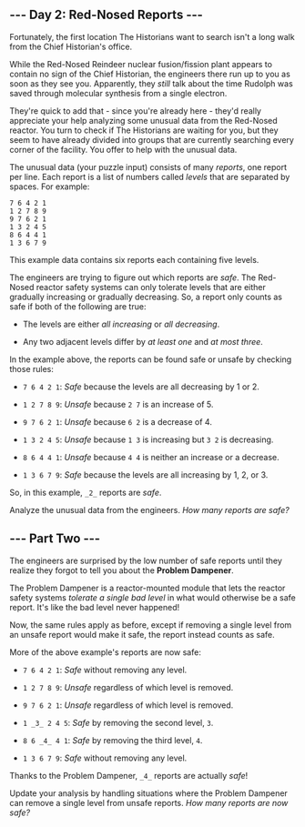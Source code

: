 ## --- Day 2: Red-Nosed Reports ---

Fortunately, the first location The Historians want to search isn't a long walk from the Chief Historian's office.

While the <a>Red-Nosed Reindeer nuclear fusion/fission plant</a> appears to contain no sign of the Chief Historian, the engineers there run up to you as soon as they see you. Apparently, they _still_ talk about the time Rudolph was saved through molecular synthesis from a single electron.

They're quick to add that - since you're already here - they'd really appreciate your help analyzing some unusual data from the Red-Nosed reactor. You turn to check if The Historians are waiting for you, but they seem to have already divided into groups that are currently searching every corner of the facility. You offer to help with the unusual data.

The unusual data (your puzzle input) consists of many _reports_, one report per line. Each report is a list of numbers called _levels_ that are separated by spaces. For example:

```
7 6 4 2 1
1 2 7 8 9
9 7 6 2 1
1 3 2 4 5
8 6 4 4 1
1 3 6 7 9
```

This example data contains six reports each containing five levels.

The engineers are trying to figure out which reports are _safe_. The Red-Nosed reactor safety systems can only tolerate levels that are either gradually increasing or gradually decreasing. So, a report only counts as safe if both of the following are true:

- The levels are either _all increasing_ or _all decreasing_.

- Any two adjacent levels differ by _at least one_ and _at most three_.

In the example above, the reports can be found safe or unsafe by checking those rules:

- `7 6 4 2 1`: _Safe_ because the levels are all decreasing by 1 or 2.

- `1 2 7 8 9`: _Unsafe_ because `2 7` is an increase of 5.

- `9 7 6 2 1`: _Unsafe_ because `6 2` is a decrease of 4.

- `1 3 2 4 5`: _Unsafe_ because `1 3` is increasing but `3 2` is decreasing.

- `8 6 4 4 1`: _Unsafe_ because `4 4` is neither an increase or a decrease.

- `1 3 6 7 9`: _Safe_ because the levels are all increasing by 1, 2, or 3.

So, in this example, `_2_` reports are _safe_.

Analyze the unusual data from the engineers. _How many reports are safe?_

## --- Part Two ---

The engineers are surprised by the low number of safe reports until they realize they forgot to tell you about the **Problem Dampener**.

The Problem Dampener is a reactor-mounted module that lets the reactor safety systems _tolerate a single bad level_ in what would otherwise be a safe report. It's like the bad level never happened!

Now, the same rules apply as before, except if removing a single level from an unsafe report would make it safe, the report instead counts as safe.

More of the above example's reports are now safe:

- `7 6 4 2 1`: _Safe_ without removing any level.

- `1 2 7 8 9`: _Unsafe_ regardless of which level is removed.

- `9 7 6 2 1`: _Unsafe_ regardless of which level is removed.

- `1 _3_ 2 4 5`: _Safe_ by removing the second level, `3`.

- `8 6 _4_ 4 1`: _Safe_ by removing the third level, `4`.

- `1 3 6 7 9`: _Safe_ without removing any level.

Thanks to the Problem Dampener, `_4_` reports are actually _safe_!

Update your analysis by handling situations where the Problem Dampener can remove a single level from unsafe reports. _How many reports are now safe?_
